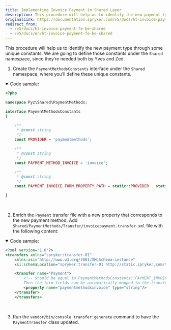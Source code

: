 ```yaml
---
title: Implementing Invoice Payment in Shared Layer
description: This procedure will help us to identify the new payment type through some unique constants.
originalLink: https://documentation.spryker.com/v5/docs/ht-invoice-payment-fe-be-shared
redirect_from:
  - /v5/docs/ht-invoice-payment-fe-be-shared
  - /v5/docs/en/ht-invoice-payment-fe-be-shared
---
```


This procedure will help us to identify the new payment type through some unique constants. We are going to define those constants under the `Shared` namespace, since they’re needed both by Yves and Zed.

1. Create the `PaymentMethodsConstants` interface under the `Shared` namespace, where you’ll define these unique constants.

<details open>
<summary>Code sample:</summary>
    
```php
<?php

namespace Pyz\Shared\PaymentMethods;

interface PaymentMethodsConstants
{

    /**
     * @const string
     */
    const PROVIDER = 'paymentmethods';

    /**
     * @const string
     */
    const PAYMENT_METHOD_INVOICE = 'invoice';

    /**
     * @const string
     */
    const PAYMENT_INVOICE_FORM_PROPERTY_PATH = static::PROVIDER . static::PAYMENT_METHOD_INVOICE;

}
```

</br>
</details>

2. Enrich the `Payment` transfer file with a new property that corresponds to the new payment method. Add `Shared/PaymentMethods/Transfer/invoicepayment.transfer.xml` file with the following content:

<details open>
<summary>Code sample:</summary>

```xml
<?xml version="1.0"?>
<transfers xmlns="spryker:transfer-01"
    xmlns:xsi="http://www.w3.org/2001/XMLSchema-instance"
    xsi:schemaLocation="spryker:transfer-01 http://static.spryker.com/transfer-01.xsd">

    <transfer name="Payment">
        <!-- Should be equal to PaymentMethodsConstants::PAYMENT_INVOICE_FORM_PROPERTY_PATH.
		Then the form fields can be automatically mapped to the transfer object inside this field. -->
        <property name="paymentmethodsinvoice" type="string"/>
    </transfer>
    </transfers>
```
    
</br>
</details>

3. Run the `vendor/bin/console transfer:generate` command to have the `PaymentTransfer` class updated.
